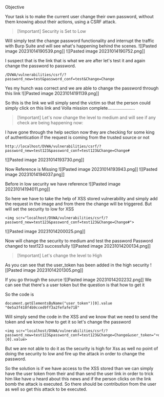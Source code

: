 Objective

Your task is to make the current user change their own password, without them knowing about their actions, using a CSRF attack.


>[!important] Security is Set to Low

Will simply test the change password functionality and interrupt the traffic with Burp Suite and will see what's happening behind the scenes.
![[Pasted image 20231014190539.png]]
![[Pasted image 20231014190752.png]]

I suspect that is the link that is what we are after let's test it and again change the password to password.
```
/DVWA/vulnerabilities/csrf/?password_new=test&password_conf=test&Change=Change
```

Yes my hunch was correct and we are able to change the password through this link
![[Pasted image 20231014191139.png]]

So this is the link we will simply send the victim so that the person could simply click on this link and Volla mission complete......................


>[!important] Let's now change the level to medium and will see if any check are being happening now:

I have gone through the help section now they are checking for some king of authentication if the request is coming from the trusted source or not
```
http://localhost/DVWA/vulnerabilities/csrf/?password_new=test123&password_conf=test123&Change=Change#
```
![[Pasted image 20231014193730.png]]

Now  Reference is Missing 
![[Pasted image 20231014193943.png]]
![[Pasted image 20231014194037.png]]

Before in low security we have reference 
![[Pasted image 20231014194011.png]]

So here we have to take the help of XSS stored vulnerability and simply add the request in the image and from there the change will be triggered. 
But will set the security to low for XSS 
```
<img scr="localhost/DVWA/vulnerabilities/csrf/?password_new=test123&password_conf=test123&Change=Change#">
```
![[Pasted image 20231014200025.png]]

Now will change the security to medium and test the password
Password changed to test123 successfully
![[Pasted image 20231014200134.png]]



>[!important] Let's change the level to High

As you can see that the user_token has been added in the high security 
![[Pasted image 20231014201305.png]]

If you go through the source
![[Pasted image 20231014202232.png]]
We can see that there's a user token but the question is that how to get it

So the code is
```
document.getElementsByName("user_token")[0].value 
"0e5a3f410f4b9cced9ff3a2fefafe718" 
```


Will simply send the code in the XSS and we know that we need to send the token and we know how to get it so let's change the password
```
<img scr="localhost/DVWA/vulnerabilities/csrf/?password_new=test123&password_conf=test123&Change=Change&user_token="+document.getElementsByName("user_token")[0].value>
```

But we are not able to do it as the security is high for Xss as well no point of doing the security to low and fire up the attack in order to change the password.


So the solution is if we have access to the XSS stored than we can simply have the user token from their and than send the user link in order to trick him like have u heard about this news and if the person clicks on the link bomb the attack is executed. So there should be contribution from the user as well so get this attack to be executed.